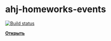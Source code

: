 # ahj-homeworks-events
[![Build status](https://ci.appveyor.com/api/projects/status/a2217byj02ifve0v?svg=true)](https://ci.appveyor.com/project/Votchitsev/ahj-homeworks-events)

[**Открыть**](https://votchitsev.github.io/ahj-homeworks-events/)
